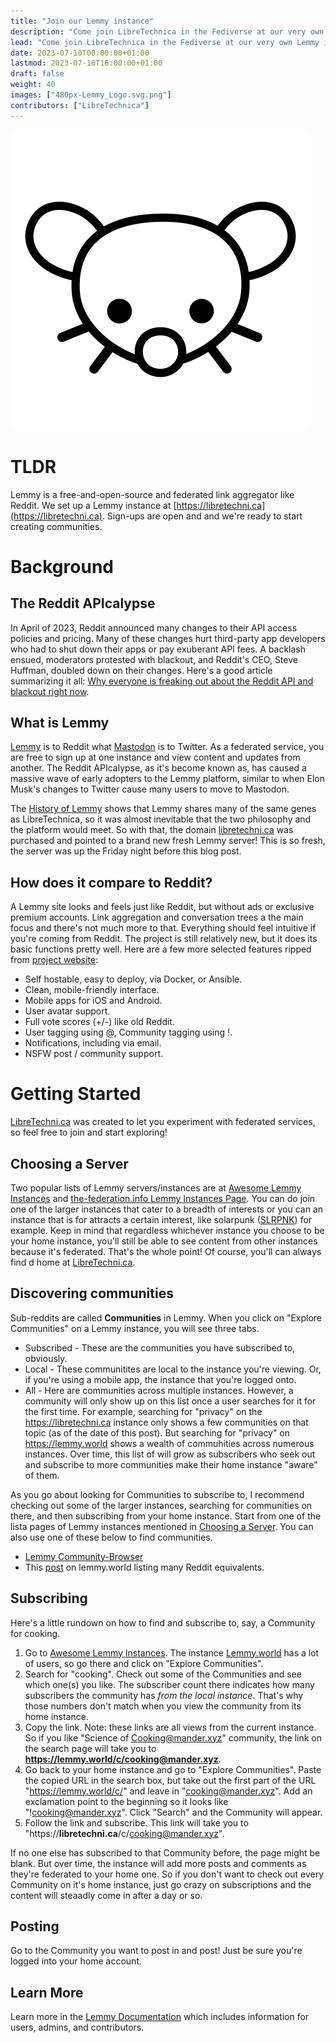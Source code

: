 ```yaml
---
title: "Join our Lemmy instance"
description: "Come join LibreTechnica in the Fediverse at our very own Lemmy instance.  There you can explore hundreds of communities on the decentralized alternative to Reddit."
lead: "Come join LibreTechnica in the Fediverse at our very own Lemmy instance.  There you can explore hundreds of communities on the decentralized alternative to Reddit."
date: 2023-07-10T00:00:00+01:00
lastmod: 2023-07-10T16:00:00+01:00
draft: false
weight: 40
images: ["480px-Lemmy_Logo.svg.png"]
contributors: ["LibreTechnica"]
---
```

![Image](480px-Lemmy_Logo.svg.png "Lemmy Logo")

# TLDR

Lemmy is a free-and-open-source and federated link aggregator like Reddit.  We set up a Lemmy instance at [https://libretechni.ca](https://libretechni.ca).  Sign-ups are open and and we're ready to start creating communities.

# Background

## The Reddit APIcalypse

In April of 2023, Reddit announced many changes to their API access policies and pricing.  Many of these changes hurt third-party app developers who had to shut down their apps or pay exuberant API fees.  A backlash ensued, moderators protested with blackout, and Reddit's CEO, Steve Huffman, doubled down on their changes.  Here's a good article summarizing it all: [Why everyone is freaking out about the Reddit API and blackout right now](https://www.digitaltrends.com/computing/reddit-api-changes-explained/).

## What is Lemmy

[Lemmy](https://join-lemmy.org/) is to Reddit what [Mastodon](https://joinmastodon.org/) is to Twitter.  As a federated service, you are free to sign up at one instance and view content and updates from another.  The Reddit APIcalypse, as it's become known as, has caused a massive wave of early adopters to the Lemmy platform, similar to when Elon Musk's changes to Twitter cause many users to move to Mastodon.  

The [History of Lemmy](https://join-lemmy.org/docs/users/07-history-of-lemmy.html) shows that Lemmy shares many of the same genes as LibreTechnica, so it was almost inevitable that the two philosophy and the platform would meet. So with that, the domain [libretechni.ca](libretechni.ca) was purchased and pointed to a brand new fresh Lemmy server!  This is so fresh, the server was up the Friday night before this blog post.

## How does it compare to Reddit?

A Lemmy site looks and feels just like Reddit, but without ads or exclusive premium accounts.  Link aggregation and conversation trees a the main focus and there's not much more to that.  Everything should feel intuitive if you're coming from Reddit.  The project is still relatively new, but it does its basic functions pretty well.  Here are a few more selected features ripped from [project website](https://join-lemmy.org):

- Self hostable, easy to deploy, via Docker, or Ansible.
- Clean, mobile-friendly interface.
- Mobile apps for iOS and Android.
- User avatar support.
- Full vote scores (+/-) like old Reddit.
- User tagging using @, Community tagging using !.
- Notifications, including via email.
- NSFW post / community support.

# Getting Started

[LibreTechni.ca](https://libretechni.ca) was created to let you experiment with federated services, so feel free to join and start exploring!

## Choosing a Server

Two popular lists of Lemmy servers/instances are at [Awesome Lemmy Instances](https://github.com/maltfield/awesome-lemmy-instances) and [the-federation.info Lemmy Instances Page](https://the-federation.info/platform/73).  You can do join one of the larger instances that cater to a breadth of interests or you can an instance that is for attracts a certain interest, like solarpunk ([SLRPNK](https://slrpnk.net)) for example. Keep in mind that regardless whichever instance you choose to be your home instance, you'll still be able to see content from other instances because it's federated.  That's the whole point!  Of course, you'll can always find d home at [LibreTechni.ca](https://libretechni.ca).  

## Discovering communities

Sub-reddits are called **Communities** in Lemmy.  When you click on "Explore Communities" on a Lemmy instance, you will see three tabs.

- Subscribed - These are the communities you have subscribed to, obviously.
- Local - These communitites are local to the instance you're viewing. Or, if you're using a mobile app, the instance that you're logged onto.
- All - Here are communities across multiple instances.  However, a community will only show up on this list once a user searches for it for the first time.  For example, searching for "privacy" on the https://libretechni.ca instance only shows a few communities on that topic (as of the date of this post).  But searching for "privacy" on https://lemmy.world shows a wealth of commuhities across numerous instances.  Over time, this list of will grow as subscribers who seek out and subscribe to more communities make their home instance "aware" of them.

As you go about looking for Communities to subscribe to, I recommend checking out some of the larger instances, searching for communities on there, and then subscribing from your home instance.  Start from one of the lista pages of Lemmy instances mentioned in [Choosing a Server](#choosing-a-server).  You can also use one of these below to find communities.
- [Lemmy Community-Browser](https://browse.feddit.de)
- This [post](https://lemmy.world/post/143683) on lemmy.world listing many Reddit equivalents.

## Subscribing

Here's a little rundown on how to find and subscribe to, say, a Community for cooking.  

1.  Go to [Awesome Lemmy Instances](https://github.com/maltfield/awesome-lemmy-instances).  The instance [Lemmy.world](https://lemmy.world/) has a lot of users, so go there and click on "Explore Communities".
2.  Search for "cooking".  Check out some of the Communities and see which one(s) you like.  The subscriber count there indicates how many subscribers the community has _from the local instance_. That's why those numbers don't match when you view the community from its home instance.
3.  Copy the link.  Note: these links are all views from the current instance.  So if you like "Science of Cooking@mander.xyz" community, the link on the search page will take you to **https://lemmy.world/c/cooking@mander.xyz**.
4.  Go back to your home instance and go to "Explore Communities".  Paste the copied URL in the search box, but take out the first part of the URL "https://lemmy.world/c/" and leave in "cooking@mander.xyz". Add an exclamation point to the beginning so it looks like "!cooking@mander.xyz".  Click "Search" and the Community will appear.
5.  Follow the link and subscribe.  This link will take you to "https://**libretechni.ca**/c/cooking@mander.xyz".

If no one else has subscribed to that Community before, the page might be blank.  But over time, the instance will add more posts and comments as they're federated to your home one.  So if you don't want to check out every Community on it's home instance, just go crazy on subscriptions and the content will steaadly come in after a day or so.

## Posting

Go to the Community you want to post in and post!  Just be sure you're logged into your home account.

## Learn More

Learn more in the [Lemmy Documentation](https://join-lemmy.org/docs/index.html) which includes information for users, admins, and contributors.
